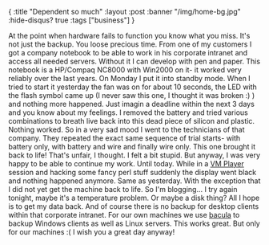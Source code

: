 {
  :title "Dependent so much"
  :layout :post
  :banner "/img/home-bg.jpg"
  :hide-disqus? true
  :tags ["business"]
}

At the point when hardware fails to function you know what you miss. It's not just the backup. You loose precious time. From one of my customers I got a company notebook to be able to work in his corporate intranet and access all needed servers. Without it I can develop with pen and paper. This notebook is a HP/Compaq NC8000 with Win2000 on it- it worked very reliably over the last years. On Monday I put it into standby mode. When I tried to start it yesterday the fan was on for about 10 seconds, the LED with the flash symbol came up (I never saw this one, I thought it was broken :) ) and nothing more happened. Just imagin a deadline within the next 3 days and you know about my feelings. I removed the battery and tried various combinations to breath live back into this dead piece of silicon and plastic. Nothing worked. So in a very sad mood I went to the technicians of that company. They repeated the exact same sequence of trial starts- with battery only, with battery and wire and finally wire only. This one brought it back to life! That's unfair, I thought. I felt a bit stupid. But anyway, I was very happy to be able to continue my work. Until today. While in a [VM Player](http://www.vmware.com/products/player/) session and hacking some fancy perl stuff suddenly the display went black and nothing happened anymore. Same as yesterday. With the exception that I did not yet get the machine back to life. So I'm blogging... I try again tonight, maybe it's a temperature problem. Or maybe a disk thing? All I hope is to get my data back. And of course there is no backup for desktop clients within that corporate intranet. For our own machines we use [bacula](http://www.bacula.org/) to backup Windows clients as well as Linux servers. This works great. But only for our machines :( I wish you a great day anyway!
